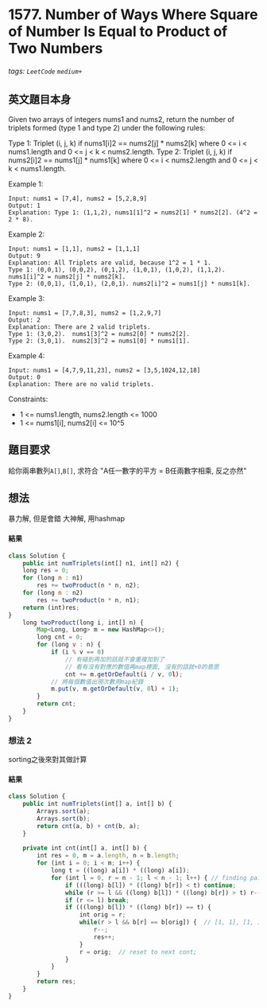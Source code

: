 # 1577. Number of Ways Where Square of Number Is Equal to Product of Two Numbers
###### tags: `LeetCode` `medium+`

## 英文題目本身
Given two arrays of integers nums1 and nums2, return the number of triplets formed (type 1 and type 2) under the following rules:

Type 1: Triplet (i, j, k) if nums1[i]2 == nums2[j] * nums2[k] where 0 <= i < nums1.length and 0 <= j < k < nums2.length.
Type 2: Triplet (i, j, k) if nums2[i]2 == nums1[j] * nums1[k] where 0 <= i < nums2.length and 0 <= j < k < nums1.length.
 

Example 1:
```
Input: nums1 = [7,4], nums2 = [5,2,8,9]
Output: 1
Explanation: Type 1: (1,1,2), nums1[1]^2 = nums2[1] * nums2[2]. (4^2 = 2 * 8). 
```
Example 2:
```
Input: nums1 = [1,1], nums2 = [1,1,1]
Output: 9
Explanation: All Triplets are valid, because 1^2 = 1 * 1.
Type 1: (0,0,1), (0,0,2), (0,1,2), (1,0,1), (1,0,2), (1,1,2).  nums1[i]^2 = nums2[j] * nums2[k].
Type 2: (0,0,1), (1,0,1), (2,0,1). nums2[i]^2 = nums1[j] * nums1[k].
```
Example 3:
```
Input: nums1 = [7,7,8,3], nums2 = [1,2,9,7]
Output: 2
Explanation: There are 2 valid triplets.
Type 1: (3,0,2).  nums1[3]^2 = nums2[0] * nums2[2].
Type 2: (3,0,1).  nums2[3]^2 = nums1[0] * nums1[1].
```
Example 4:
```
Input: nums1 = [4,7,9,11,23], nums2 = [3,5,1024,12,18]
Output: 0
Explanation: There are no valid triplets.
```

Constraints:
- 1 <= nums1.length, nums2.length <= 1000
- 1 <= nums1[i], nums2[i] <= 10^5
## 題目要求
給你兩串數列`A[]`,`B[]`, 求符合 "A任一數字的平方 = B任兩數字相乘, 反之亦然"
## 想法
暴力解, 但是會錯
大神解, 用hashmap
#### 結果
```javascript
class Solution {
    public int numTriplets(int[] n1, int[] n2) {
    long res = 0;
    for (long n : n1)
        res += twoProduct(n * n, n2);
    for (long n : n2)
        res += twoProduct(n * n, n1);
    return (int)res;
}
    long twoProduct(long i, int[] n) {
        Map<Long, Long> m = new HashMap<>();
        long cnt = 0;
        for (long v : n) {
            if (i % v == 0)
                // 有碰到再加的話就不會重複加到了
                // 看有沒有對應的數值再map裡面, 沒有的話就+0的意思
                cnt += m.getOrDefault(i / v, 0l);
            // 將每個數值出現次數用map紀錄
            m.put(v, m.getOrDefault(v, 0l) + 1);
        }
        return cnt;
    }  
}
```

### 想法 2
sorting之後來對其做計算
#### 結果
```javascript
class Solution {
    public int numTriplets(int[] a, int[] b) {
        Arrays.sort(a);
        Arrays.sort(b);
        return cnt(a, b) + cnt(b, a);
    }
    
    private int cnt(int[] a, int[] b) {
        int res = 0, m = a.length, n = b.length;
        for (int i = 0; i < m; i++) {
            long t = ((long) a[i]) * ((long) a[i]);
            for (int l = 0, r = n - 1; l < n - 1; l++) { // finding pairs for i, l, r;
                if (((long) b[l]) * ((long) b[r]) < t) continue;
                while (r >= l && ((long) b[l]) * ((long) b[r]) > t) r--;
                if (r <= l) break;
                if (((long) b[l]) * ((long) b[r]) == t) {
                    int orig = r;
                    while(r > l && b[r] == b[orig]) {  // [1, 1], [1, 1, 1]
                        r--;
                        res++;
                    }
                    r = orig;  // reset to next cont;
                }
            }
        }
        return res;
    }
}
```